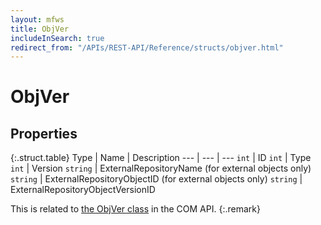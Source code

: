 ```yaml
---
layout: mfws
title: ObjVer
includeInSearch: true
redirect_from: "/APIs/REST-API/Reference/structs/objver.html"
---
```


# ObjVer

## Properties

{:.struct.table}
Type | Name | Description
--- | --- | ---
`int` | ID
`int` | Type
`int` | Version
`string` | ExternalRepositoryName (for external objects only)
`string` | ExternalRepositoryObjectID (for external objects only)
`string` | ExternalRepositoryObjectVersionID

This is related to [the ObjVer class](https://www.m-files.com/api/documentation/index.html#MFilesAPI~ObjVer.html) in the COM API.
{:.remark}